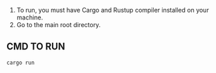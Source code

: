 1. To run, you must have Cargo and Rustup compiler installed on your machine.
2. Go to the main root directory.

## CMD TO RUN
```CMD
cargo run
